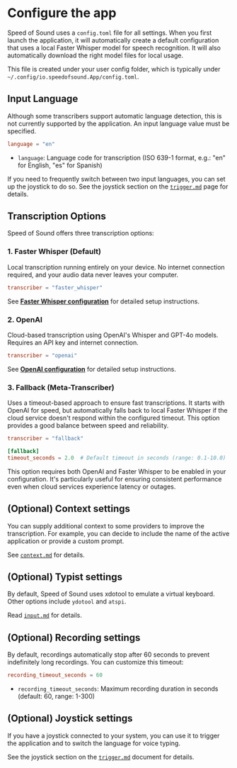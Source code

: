 # Configure the app

Speed of Sound uses a `config.toml` file for all settings. When you first launch the application, it will automatically create a default configuration that uses a local Faster Whisper model for speech recognition. It will also automatically download the right model files for local usage.

This file is created under your user config folder, which is typically under `~/.config/io.speedofsound.App/config.toml`. 

## Input Language

Although some transcribers support automatic language detection, this is not currently supported by the application. An input language value must be specified. 

```toml
language = "en"
```

- `language`: Language code for transcription (ISO 639-1 format, e.g.: "en" for English, "es" for Spanish)

If you need to frequently switch between two input languages, you can set up the joystick to do so. See the joystick section on the [`trigger.md`](trigger.md) page for details. 

## Transcription Options

Speed of Sound offers three transcription options:

### 1. Faster Whisper (Default)

Local transcription running entirely on your device. No internet connection required, and your audio data never leaves your computer.

```toml
transcriber = "faster_whisper"
```

See **[Faster Whisper configuration](providers/whisper.md)** for detailed setup instructions.

### 2. OpenAI

Cloud-based transcription using OpenAI's Whisper and GPT-4o models. Requires an API key and internet connection.

```toml
transcriber = "openai"
```

See **[OpenAI configuration](providers/openai.md)** for detailed setup instructions.

### 3. Fallback (Meta-Transcriber)

Uses a timeout-based approach to ensure fast transcriptions. It starts with OpenAI for speed, but automatically falls back to local Faster Whisper if the cloud service doesn't respond within the configured timeout. This option provides a good balance between speed and reliability.

```toml
transcriber = "fallback"

[fallback]
timeout_seconds = 2.0  # Default timeout in seconds (range: 0.1-10.0)
```

This option requires both OpenAI and Faster Whisper to be enabled in your configuration. It's particularly useful for ensuring consistent performance even when cloud services experience latency or outages.

## (Optional) Context settings

You can supply additional context to some providers to improve the transcription. For example, you can decide to include the name of the active application or provide a custom prompt.

See [`context.md`](context.md) for details. 

## (Optional) Typist settings

By default, Speed of Sound uses xdotool to emulate a virtual keyboard. Other options include `ydotool` and `atspi`.

Read [`input.md`](input.md) for details. 

## (Optional) Recording settings

By default, recordings automatically stop after 60 seconds to prevent indefinitely long recordings. You can customize this timeout:

```toml
recording_timeout_seconds = 60
```

- `recording_timeout_seconds`: Maximum recording duration in seconds (default: 60, range: 1-300)

## (Optional) Joystick settings

If you have a joystick connected to your system, you can use it to trigger the application and to switch the language for voice typing.

See the joystick section on the [`trigger.md`](trigger.md) document for details. 

